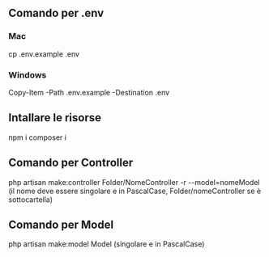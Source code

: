 ## Comando per .env

### Mac 
cp .env.example .env

### Windows
Copy-Item -Path .env.example -Destination .env

## Intallare le risorse
npm i
composer i

## Comando per Controller
php artisan make:controller Folder/NomeController -r --model=nomeModel (il nome deve essere singolare e in PascalCase, Folder/nomeController se è sottocartella)

## Comando per Model
php artisan make:model Model (singolare e in PascalCase)
